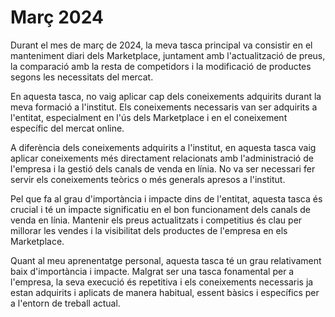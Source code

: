 # Març 2024

Durant el mes de març de 2024, la meva tasca principal va consistir en el manteniment diari dels Marketplace, juntament amb l'actualització de preus, la comparació amb la resta de competidors i la modificació de productes segons les necessitats del mercat.

En aquesta tasca, no vaig aplicar cap dels coneixements adquirits durant la meva formació a l'institut. Els coneixements necessaris van ser adquirits a l'entitat, especialment en l'ús dels Marketplace i en el coneixement específic del mercat online.

A diferència dels coneixements adquirits a l'institut, en aquesta tasca vaig aplicar coneixements més directament relacionats amb l'administració de l'empresa i la gestió dels canals de venda en línia. No va ser necessari fer servir els coneixements teòrics o més generals apresos a l'institut.

Pel que fa al grau d'importància i impacte dins de l'entitat, aquesta tasca és crucial i té un impacte significatiu en el bon funcionament dels canals de venda en línia. Mantenir els preus actualitzats i competitius és clau per millorar les vendes i la visibilitat dels productes de l'empresa en els Marketplace.

Quant al meu aprenentatge personal, aquesta tasca té un grau relativament baix d'importància i impacte. Malgrat ser una tasca fonamental per a l'empresa, la seva execució és repetitiva i els coneixements necessaris ja estan adquirits i aplicats de manera habitual, essent bàsics i específics per a l'entorn de treball actual.
